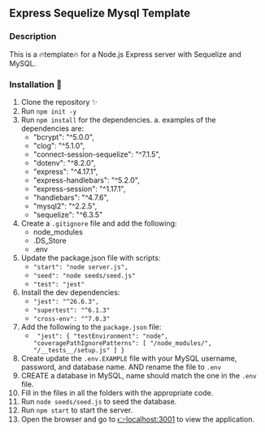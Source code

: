 ## Express Sequelize Mysql Template

### Description
This is a 🔥template🔥 for a Node.js Express server with Sequelize and MySQL.

### Installation 🫠
1. Clone the repository ✨
2. Run `npm init -y` 
3. Run `npm install` for the dependencies.
    a. examples of the dependencies are:
    - "bcrypt": "^5.0.0",
    - "clog": "^5.1.0",
    - "connect-session-sequelize": "^7.1.5",
    - "dotenv": "^8.2.0",
    - "express": "^4.17.1",
    - "express-handlebars": "^5.2.0",
    - "express-session": "^1.17.1",
    - "handlebars": "^4.7.6",
    - "mysql2": "^2.2.5",
    - "sequelize": "^6.3.5"
4. Create a `.gitignore` file and add the following:
    - node_modules
    - .DS_Store
    - .env
5. Update the package.json file with scripts:
    - `"start": "node server.js",`
    - `"seed": "node seeds/seed.js"`
    - `"test": "jest"`
6. Install the dev dependencies:
    - `"jest": "^26.6.3",`
    - `"supertest": "^6.1.3"`
    - `"cross-env": "^7.0.3"`
7. Add the following to the `package.json` file:
    - ` "jest": {
    "testEnvironment": "node",
    "coveragePathIgnorePatterns": [
      "/node_modules/",
      "/__tests__/setup.js"
    ]
  }`
4. Create update the `.env.EXAMPLE` file with your MySQL username, password, and database name. AND rename the file to `.env`
6. CREATE a database in MySQL, name should match the one in the `.env` file.
7. Fill in the files in all the folders with the appropriate code.
8. Run `node seeds/seed.js` to seed the database.
9. Run `npm start` to start the server.
10. Open the browser and go to [👉localhost:3001](http://localhost:3001) to view the application.